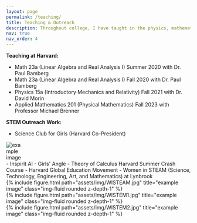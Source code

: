 ```yaml
---
layout: page
permalink: /teaching/
title: Teaching & Outreach
description: Throughout college, I have taught in the physics, mathematics, and applied mathematics departments at both the undergraduate and the graduate level. I have also been involved with various educational outreach programs, through which I have helped teach STEM topics to elementary school, middle school, and high school students.
nav: true
nav_order: 4
---
```


**Teaching at Harvard:**
- Math 23a (Linear Algebra and Real Analysis I) Summer 2020 with Dr. Paul Bamberg
- Math 23a (Linear Algebra and Real Analysis I) Fall 2020 with Dr. Paul Bamberg
- Physics 15a (Introductory Mechanics and Relativity) Fall 2021 with Dr. David Morin
- Applied Mathematics 201 (Physical Mathematics) Fall 2023 with Professor Michael Brenner

**STEM Outreach Work:**
- Science Club for Girls (Harvard Co-President)
<div class="row">
    <div class="col-sm-12 d-flex justify-content-end">
        <!-- Ensure the image source path is correct -->
        <img src="assets/img/SCFG.png" title="example image" class="img-fluid rounded z-depth-1" style="max-width: 50px; height: auto;" />
    </div>
</div>
- Inspirit AI
- Girls' Angle
- Theory of Calculus Harvard Summer Crash Course
- Harvard Global Education Movement
- Women in STEAM (Science, Technology, Engineering, Art, and Mathematics) at Lynbrook
<div class="row">
    <div class="col-sm mt-3 mt-md-0">
        {% include figure.html path="assets/img/WISTEAM.jpg" title="example image" class="img-fluid rounded z-depth-1" %}
    </div>
    <div class="col-sm mt-3 mt-md-0">
        {% include figure.html path="assets/img/WISTEM1.jpg" title="example image" class="img-fluid rounded z-depth-1" %}
    </div>
    <div class="col-sm mt-3 mt-md-0">
        {% include figure.html path="assets/img/WISTEM2.jpg" title="example image" class="img-fluid rounded z-depth-1" %}
    </div>
</div>
